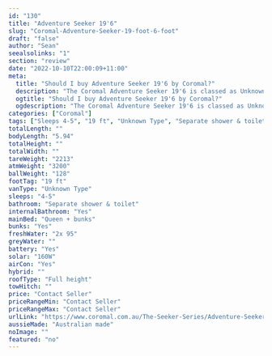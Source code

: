 ```yaml
---
id: "130"
title: "Adventure Seeker 19'6"
slug: "Coromal-Adventure-Seeker-19-foot-6-foot"
draft: "false"
author: "Sean"
seealsolinks: "1"
section: "review"
date: "2022-10-10T22:00:09+11:00"
meta:
  title: "Should I buy Adventure Seeker 19'6 by Coromal?"
  description: "The Coromal Adventure Seeker 19'6 is classed as Unknown Type, and sleeps 4-5 people. It is Australian made and comes in at 19 ft. It generally has Separate shower & toilet."
  ogtitle: "Should I buy Adventure Seeker 19'6 by Coromal?"
  ogdescription: "The Coromal Adventure Seeker 19'6 is classed as Unknown Type, and sleeps 4-5 people. It is Australian made and comes in at 19 ft. It generally has Separate shower & toilet."
categories: ["Coromal"]
tags: ["Sleeps 4-5", "19 ft", "Unknown Type", "Separate shower & toilet", "Full height", "Price Unknown"]
totalLength: ""
bodyLength: "5.94"
totalHeight: ""
totalWidth: ""
tareWeight: "2213"
atmWeight: "3200"
ballWeight: "128"
footTag: "19 ft"
vanType: "Unknown Type"
sleeps: "4-5"
bathroom: "Separate shower & toilet"
internalBathroom: "Yes"
mainBed: "Queen + bunks"
bunks: "Yes"
freshWater: "2x 95"
greyWater: ""
battery: "Yes"
solar: "160W"
airCon: "Yes"
hybrid: ""
roofType: "Full height"
towHitch: ""
price: "Contact Seller"
priceRangeMin: "Contact Seller"
priceRangeMax: "Contact Seller"
urlLink: "https://www.coromal.com.au/The-Seeker-Series/Adventure-Seeker"
aussieMade: "Australian made"
noImage: ""
featured: "no"
---
```

